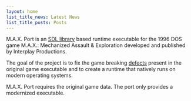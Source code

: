 ```yaml
---
layout: home
list_title_news: Latest News
list_title_posts: Posts
---
```


M.A.X. Port is an [SDL library](https://wiki.libsdl.org/) based runtime executable for the 1996 DOS game M.A.X.: Mechanized Assault & Exploration developed and published by Interplay Productions.

The goal of the project is to fix the game breaking [defects](defects.md) present in the original game executable and to create a runtime that natively runs on modern operating systems.

M.A.X. Port requires the original game data. The port only provides a modernized executable.
